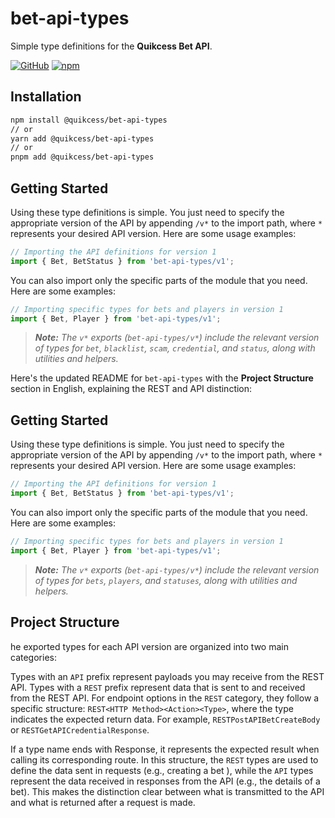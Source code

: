 # bet-api-types

Simple type definitions for the **Quikcess Bet API**.

[![GitHub](https://img.shields.io/github/license/quikcess/bet-api-types)](https://github.com/quikcess/bet-api-types/blob/main/LICENSE)
[![npm](https://img.shields.io/npm/v/bet-api-types?color=crimson&logo=npm)](https://www.npmjs.com/package/@quikcess/bet-api-types)

## Installation

```bash
npm install @quikcess/bet-api-types
// or
yarn add @quikcess/bet-api-types
// or
pnpm add @quikcess/bet-api-types
```

## Getting Started

Using these type definitions is simple. You just need to specify the appropriate version of the API by appending `/v*` to the import path, where `*` represents your desired API version. Here are some usage examples:

```ts
// Importing the API definitions for version 1
import { Bet, BetStatus } from 'bet-api-types/v1';
```

You can also import only the specific parts of the module that you need. Here are some examples:

```ts
// Importing specific types for bets and players in version 1
import { Bet, Player } from 'bet-api-types/v1';
```

> _**Note:** The `v*` exports (`bet-api-types/v*`) include the relevant version of types for `bet`, `blacklist`, `scam`, `credential`, and `status`, along with utilities and helpers._

Here's the updated README for `bet-api-types` with the **Project Structure** section in English, explaining the REST and API distinction:

## Getting Started

Using these type definitions is simple. You just need to specify the appropriate version of the API by appending `/v*` to the import path, where `*` represents your desired API version. Here are some usage examples:

```ts
// Importing the API definitions for version 1
import { Bet, BetStatus } from 'bet-api-types/v1';
```

You can also import only the specific parts of the module that you need. Here are some examples:

```ts
// Importing specific types for bets and players in version 1
import { Bet, Player } from 'bet-api-types/v1';
```

> _**Note:** The `v*` exports (`bet-api-types/v*`) include the relevant version of types for `bets`, `players`, and `statuses`, along with utilities and helpers._

## Project Structure

he exported types for each API version are organized into two main categories:

Types with an `API` prefix represent payloads you may receive from the REST API.
Types with a `REST` prefix represent data that is sent to and received from the REST API.
For endpoint options in the `REST` category, they follow a specific structure: `REST<HTTP Method><Action><Type>`, where the type indicates the expected return data. For example, `RESTPostAPIBetCreateBody` or `RESTGetAPICredentialResponse`.

If a type name ends with Response, it represents the expected result when calling its corresponding route.
In this structure, the `REST` types are used to define the data sent in requests (e.g., creating a bet ), while the `API` types represent the data received in responses from the API (e.g., the details of a bet). This makes the distinction clear between what is transmitted to the API and what is returned after a request is made.